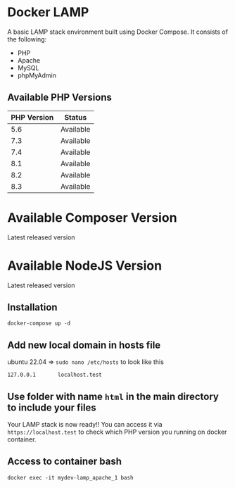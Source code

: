 # Docker LAMP

A basic LAMP stack environment built using Docker Compose. It consists of the following:

- PHP
- Apache
- MySQL
- phpMyAdmin

## Available PHP Versions

| PHP Version | Status    |
|-------------|-----------|
| 5.6         | Available |
| 7.3         | Available |
| 7.4         | Available |
| 8.1         | Available |
| 8.2         | Available |
| 8.3         | Available |

# Available Composer Version
Latest released version

# Available NodeJS Version
Latest released version

## Installation
[comment]: <> (Run docker container)
`docker-compose up -d`

## Add new local domain in hosts file

ubuntu 22.04 => `sudo nano /etc/hosts` to look like this

`127.0.0.1       localhost.test`

## Use folder with name `html` in the main directory to include your files

Your LAMP stack is now ready!! You can access it via `https://localhost.test` to check which PHP version you running on docker container.

## Access to container bash
[comment]: <> (Access to bash command)
`docker exec -it mydev-lamp_apache_1 bash`
